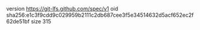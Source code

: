 version https://git-lfs.github.com/spec/v1
oid sha256:e1c3f9cdd9c029959b2111c2db687cee3f5e34514632d5acf652ec2f62de51bf
size 315
